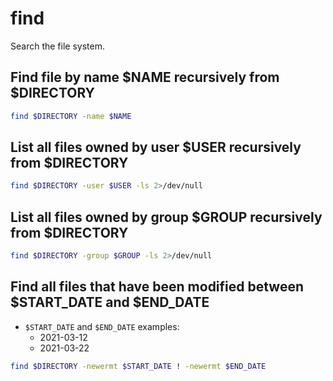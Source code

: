 # find

Search the file system.

## Find file by name $NAME recursively from $DIRECTORY

```bash
find $DIRECTORY -name $NAME
```

## List all files owned by user $USER recursively from $DIRECTORY

```bash
find $DIRECTORY -user $USER -ls 2>/dev/null
```

## List all files owned by group $GROUP recursively from $DIRECTORY

```bash
find $DIRECTORY -group $GROUP -ls 2>/dev/null
```

## Find all files that have been modified between $START_DATE and $END_DATE

- `$START_DATE` and `$END_DATE` examples:
	- 2021-03-12
	- 2021-03-22

```bash
find $DIRECTORY -newermt $START_DATE ! -newermt $END_DATE
```
